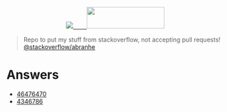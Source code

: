 <p align="center">
  <a href="https://stackoverflow.com/users/7602110/">
    <img src="https://cdn.svgporn.com/logos/stackoverflow.svg">  
    <img src="https://stackoverflow.com/users/flair/7602110.png" width="180" height="50">
   </a>
</p>

> Repo to put my stuff from stackoverflow, not accepting pull requests! [@stackoverflow/abranhe](https://stackoverflow.com/users/7602110/carlos-abraham)

# Answers


- [46476470](46476470)
- [4346786](4346786)
